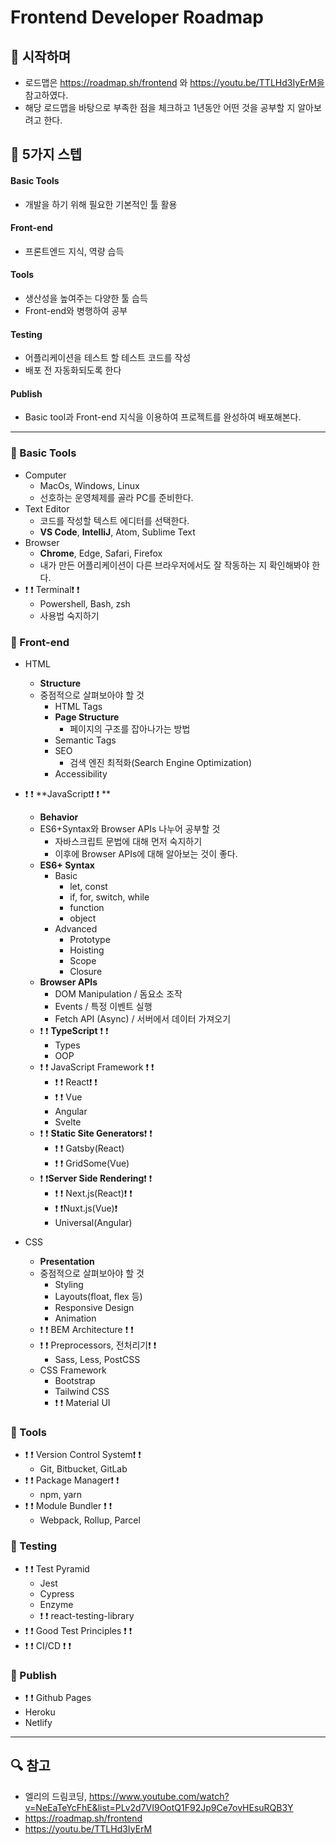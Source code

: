 # Frontend Developer Roadmap



## 🌱 시작하며 

- 로드맵은 https://roadmap.sh/frontend 와 https://youtu.be/TTLHd3IyErM을 참고하였다.
- 해당 로드맵을 바탕으로 부족한 점을 체크하고 1년동안 어떤 것을 공부할 지 알아보려고 한다.



## 🌱 5가지 스텝

#### Basic Tools

- 개발을 하기 위해 필요한 기본적인 툴 활용

#### Front-end

- 프론트엔드 지식, 역량 습득

#### Tools

- 생산성을 높여주는 다양한 툴 습득
- Front-end와 병행하여 공부

#### Testing

- 어플리케이션을 테스트 할 테스트 코드를 작성
- 배포 전 자동화되도록 한다 

#### Publish

- Basic tool과 Front-end 지식을 이용하여 프로젝트를 완성하여 배포해본다.

---

### 🧶 Basic Tools

- Computer
  - MacOs, Windows, Linux
  - 선호하는 운영체제를 골라 PC를 준비한다.
- Text Editor
  - 코드를 작성할 텍스트 에디터를 선택한다.
  - **VS Code**, **IntelliJ**, Atom, Sublime Text
- Browser
  - **Chrome**, Edge, Safari, Firefox
  - 내가 만든 어플리케이션이 다른 브라우저에서도 잘 작동하는 지 확인해봐야 한다. 
- ❗ ❗ Terminal❗ ❗ 
  - Powershell, Bash, zsh
  - 사용법 숙지하기



### 🧶 Front-end

- HTML

  - **Structure**
  - 중점적으로 살펴보아야 할 것
    - HTML Tags
    - **Page Structure**
      - 페이지의 구조를 잡아나가는 방법
    - Semantic Tags
    - SEO
      - 검색 엔진 최적화(Search Engine Optimization)
    - Accessibility

- ❗ ❗ **JavaScript❗ ❗ **

  - **Behavior**
  - ES6+Syntax와 Browser APIs 나누어 공부할 것 
    - 자바스크립트 문법에 대해 먼저 숙지하기
    - 이후에 Browser APIs에 대해 알아보는 것이 좋다.
  - **ES6+ Syntax**
    - Basic
      - let, const
      - if, for, switch, while
      - function 
      - object
    - Advanced
      - Prototype
      - Hoisting
      - Scope
      - Closure
  - **Browser APIs**
    - DOM Manipulation / 돔요소 조작
    - Events / 특정 이벤트 실행
    - Fetch API (Async) / 서버에서 데이터 가져오기
  - ❗ ❗ **TypeScript** ❗ ❗
    - Types
    - OOP
  - ❗ ❗ JavaScript Framework ❗ ❗
    - ❗ ❗ React❗ ❗
    - ❗ ❗ Vue
    - Angular
    - Svelte
  - ❗ ❗ **Static Site Generators**❗ ❗
    - ❗ ❗ Gatsby(React)
    - ❗ ❗ GridSome(Vue)
  - ❗ ❗**Server Side Rendering**❗ ❗
    - ❗ ❗ Next.js(React)❗ ❗
    - ❗ ❗Nuxt.js(Vue)❗
    - Universal(Angular)

  

- CSS

  - **Presentation**
  - 중점적으로 살펴보아야 할 것
    - Styling
    - Layouts(float, flex 등)
    - Responsive Design
    - Animation
  - ❗ ❗ BEM Architecture ❗ ❗ 
  - ❗ ❗ Preprocessors, 전처리기❗ ❗
    - Sass, Less, PostCSS
  - CSS Framework
    - Bootstrap
    - Tailwind CSS
    - ❗ ❗ Material UI



### 🧶 Tools

- ❗ ❗ Version Control System❗ ❗
  - Git, Bitbucket, GitLab
- ❗ ❗ Package Manager❗ ❗
  - npm, yarn
- ❗ ❗ Module Bundler ❗ ❗
  - Webpack, Rollup, Parcel



### 🧶 Testing

- ❗ ❗ Test Pyramid
  - Jest
  - Cypress
  - Enzyme
  - ❗ ❗ react-testing-library
- ❗ ❗  Good Test Principles ❗ ❗ 
- ❗ ❗  CI/CD ❗ ❗ 



### 🧶 Publish

-  ❗ ❗ Github Pages
- Heroku
- Netlify

---





## 🔍 참고

- 엘리의 드림코딩, https://www.youtube.com/watch?v=NeEaTeYcFhE&list=PLv2d7VI9OotQ1F92Jp9Ce7ovHEsuRQB3Y
- https://roadmap.sh/frontend
- https://youtu.be/TTLHd3IyErM